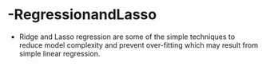 # -RegressionandLasso
* Ridge and Lasso regression are some of the simple techniques to reduce model complexity and prevent over-fitting which may result from simple linear regression.
